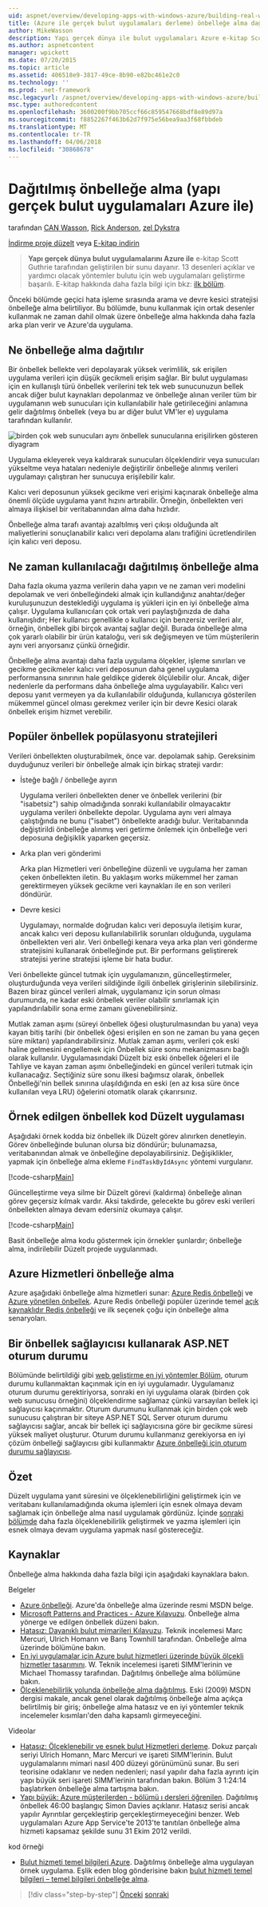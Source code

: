 ```yaml
---
uid: aspnet/overview/developing-apps-with-windows-azure/building-real-world-cloud-apps-with-windows-azure/distributed-caching
title: (Azure ile gerçek bulut uygulamaları derleme) önbelleğe alma dağıtılmış | Microsoft Docs
author: MikeWasson
description: Yapı gerçek dünya ile bulut uygulamaları Azure e-kitap Scott Guthrie tarafından geliştirilen bir sunu temel alır. 13 desenleri ve kendisi için yöntemler açıklanmaktadır...
ms.author: aspnetcontent
manager: wpickett
ms.date: 07/20/2015
ms.topic: article
ms.assetid: 406518e9-3817-49ce-8b90-e82bc461e2c0
ms.technology: ''
ms.prod: .net-framework
msc.legacyurl: /aspnet/overview/developing-apps-with-windows-azure/building-real-world-cloud-apps-with-windows-azure/distributed-caching
msc.type: authoredcontent
ms.openlocfilehash: 3600200f9bb705ccf66c859547668bdf8e89d97a
ms.sourcegitcommit: f8852267f463b62d7f975e56bea9aa3f68fbbdeb
ms.translationtype: MT
ms.contentlocale: tr-TR
ms.lasthandoff: 04/06/2018
ms.locfileid: "30868678"
---
```

<a name="distributed-caching-building-real-world-cloud-apps-with-azure"></a>Dağıtılmış önbelleğe alma (yapı gerçek bulut uygulamaları Azure ile)
====================
tarafından [CAN Wasson](https://github.com/MikeWasson), [Rick Anderson](https://github.com/Rick-Anderson), [zel Dykstra](https://github.com/tdykstra)

[İndirme proje düzelt](http://code.msdn.microsoft.com/Fix-It-app-for-Building-cdd80df4) veya [E-kitap indirin](http://blogs.msdn.com/b/microsoft_press/archive/2014/07/23/free-ebook-building-cloud-apps-with-microsoft-azure.aspx)

> **Yapı gerçek dünya bulut uygulamalarını Azure ile** e-kitap Scott Guthrie tarafından geliştirilen bir sunu dayanır. 13 desenleri açıklar ve yardımcı olacak yöntemler bulutu için web uygulamaları geliştirme başarılı. E-kitap hakkında daha fazla bilgi için bkz: [ilk bölüm](introduction.md).


Önceki bölümde geçici hata işleme sırasında arama ve devre kesici stratejisi önbelleğe alma belirtiliyor. Bu bölümde, bunu kullanmak için ortak desenler kullanmak ne zaman dahil olmak üzere önbelleğe alma hakkında daha fazla arka plan verir ve Azure'da uygulama.

## <a name="what-is-distributed-caching"></a>Ne önbelleğe alma dağıtılır

Bir önbellek bellekte veri depolayarak yüksek verimlilik, sık erişilen uygulama verileri için düşük gecikmeli erişim sağlar. Bir bulut uygulaması için en kullanışlı türü önbellek verilerini tek tek web sunucunuzun bellek ancak diğer bulut kaynakları depolanmaz ve önbelleğe alınan veriler tüm bir uygulamanın web sunucuları için kullanılabilir hale getirileceğini anlamına gelir dağıtılmış önbellek (veya bu ar diğer bulut VM'ler e) uygulama tarafından kullanılır.

![birden çok web sunucuları aynı önbellek sunucularına erişilirken gösteren diyagram](distributed-caching/_static/image1.png)

Uygulama ekleyerek veya kaldırarak sunucuları ölçeklendirir veya sunucuları yükseltme veya hataları nedeniyle değiştirilir önbelleğe alınmış verileri uygulamayı çalıştıran her sunucuya erişilebilir kalır.

Kalıcı veri deposunun yüksek gecikme veri erişimi kaçınarak önbelleğe alma önemli ölçüde uygulama yanıt hızını artırabilir. Örneğin, önbellekten veri almaya ilişkisel bir veritabanından alma daha hızlıdır.

Önbelleğe alma tarafı avantajı azaltılmış veri çıkışı olduğunda alt maliyetlerini sonuçlanabilir kalıcı veri depolama alanı trafiğini ücretlendirilen için kalıcı veri deposu.

## <a name="when-to-use-distributed-caching"></a>Ne zaman kullanılacağı dağıtılmış önbelleğe alma

Daha fazla okuma yazma verilerin daha yapın ve ne zaman veri modelini depolamak ve veri önbelleğindeki almak için kullandığınız anahtar/değer kuruluşunuzun desteklediği uygulama iş yükleri için en iyi önbelleğe alma çalışır. Uygulama kullanıcıları çok ortak veri paylaştığınızda de daha kullanışlıdır; Her kullanıcı genellikle o kullanıcı için benzersiz verileri alır, örneğin, önbellek gibi birçok avantaj sağlar değil. Burada önbelleğe alma çok yararlı olabilir bir ürün kataloğu, veri sık değişmeyen ve tüm müşterilerin aynı veri arıyorsanız çünkü örneğidir.

Önbelleğe alma avantajı daha fazla uygulama ölçekler, işleme sınırları ve gecikme gecikmeler kalıcı veri deposunun daha genel uygulama performansına sınırının hale geldikçe giderek ölçülebilir olur. Ancak, diğer nedenlerle da performans daha önbelleğe alma uygulayabilir. Kalıcı veri deposu yanıt vermeyen ya da kullanılabilir olduğunda, kullanıcıya gösterilen mükemmel güncel olması gerekmez veriler için bir devre Kesici olarak önbellek erişim hizmet verebilir.

## <a name="popular-cache-population-strategies"></a>Popüler önbellek popülasyonu stratejileri

Verileri önbellekten oluşturabilmek, önce var. depolamak sahip. Gereksinim duyduğunuz verileri bir önbelleğe almak için birkaç strateji vardır:

- İsteğe bağlı / önbelleğe ayırın

    Uygulama verileri önbellekten dener ve önbellek verilerini (bir "isabetsiz") sahip olmadığında sonraki kullanılabilir olmayacaktır uygulama verileri önbellekte depolar. Uygulama aynı veri almaya çalıştığında ne bunu ("isabet") önbellekte aradığı bulur. Veritabanında değiştirildi önbelleğe alınmış veri getirme önlemek için önbelleğe veri deposuna değişiklik yaparken geçersiz.
- Arka plan veri gönderimi

    Arka plan Hizmetleri veri önbelleğine düzenli ve uygulama her zaman çeken önbellekten iletin. Bu yaklaşım works mükemmel her zaman gerektirmeyen yüksek gecikme veri kaynakları ile en son verileri döndürür.
- Devre kesici

    Uygulamayı, normalde doğrudan kalıcı veri deposuyla iletişim kurar, ancak kalıcı veri deposu kullanılabilirlik sorunları olduğunda, uygulama önbellekten veri alır. Veri önbelleği kenara veya arka plan veri gönderme stratejisini kullanarak önbelleğinde put. Bir performans geliştirerek stratejisi yerine stratejisi işleme bir hata budur.

Veri önbellekte güncel tutmak için uygulamanızın, güncelleştirmeler, oluşturduğunda veya verileri sildiğinde ilgili önbellek girişlerinin silebilirsiniz. Bazen biraz güncel verileri almak, uygulamanız için sorun olması durumunda, ne kadar eski önbellek veriler olabilir sınırlamak için yapılandırılabilir sona erme zamanı güvenebilirsiniz.

Mutlak zaman aşımı (süreyi önbellek öğesi oluşturulmasından bu yana) veya kayan bitiş tarihi (bir önbellek öğesi erişilen en son ne zaman bu yana geçen süre miktarı) yapılandırabilirsiniz. Mutlak zaman aşımı, verileri çok eski haline gelmesini engellemek için Önbellek süre sonu mekanizmasını bağlı olarak kullanılır. Uygulamasındaki Düzelt biz eski önbellek öğeleri el ile Tahliye ve kayan zaman aşımı önbelleğindeki en güncel verileri tutmak için kullanacağız. Seçtiğiniz süre sonu ilkesi bağımsız olarak, önbellek Önbelleği'nin bellek sınırına ulaşıldığında en eski (en az kısa süre önce kullanılan veya LRU) öğelerini otomatik olarak çıkarırsınız.

## <a name="sample-cache-aside-code-for-fix-it-app"></a>Örnek edilgen önbellek kod Düzelt uygulaması

Aşağıdaki örnek kodda biz önbellek ilk Düzelt görev alınırken denetleyin. Görev önbelleğinde bulunan olursa biz döndürür; bulunamazsa, veritabanından almak ve önbelleğine depolayabilirsiniz. Değişiklikler, yapmak için önbelleğe alma ekleme `FindTaskByIdAsync` yöntemi vurgulanır.

[!code-csharp[Main](distributed-caching/samples/sample1.cs?highlight=5,9-11,13-15,19)]

Güncelleştirme veya silme bir Düzelt görevi (kaldırma) önbelleğe alınan görev geçersiz kılmak vardır. Aksi takdirde, gelecekte bu görev eski verileri önbellekten almaya devam edersiniz okumaya çalışır.

[!code-csharp[Main](distributed-caching/samples/sample2.cs?highlight=7)]

Basit önbelleğe alma kodu göstermek için örnekler şunlardır; önbelleğe alma, indirilebilir Düzelt projede uygulanmadı.

## <a name="azure-caching-services"></a>Azure Hizmetleri önbelleğe alma

Azure aşağıdaki önbelleğe alma hizmetleri sunar: [Azure Redis önbelleği](https://msdn.microsoft.com/library/dn690523.aspx) ve [Azure yönetilen önbellek](https://msdn.microsoft.com/library/dn386094.aspx). Azure Redis önbelleği popüler üzerinde temel [açık kaynaklıdır Redis önbelleği](http://redis.io/) ve ilk seçenek çoğu için önbelleğe alma senaryoları.

<a id="sessionstate"></a>
## <a name="aspnet-session-state-using-a-cache-provider"></a>Bir önbellek sağlayıcısı kullanarak ASP.NET oturum durumu

Bölümünde belirtildiği gibi [web geliştirme en iyi yöntemler Bölüm](web-development-best-practices.md), oturum durumu kullanmaktan kaçınmak için en iyi uygulamadır. Uygulamanız oturum durumu gerektiriyorsa, sonraki en iyi uygulama olarak (birden çok web sunucusu örneğini) ölçeklendirme sağlamaz çünkü varsayılan bellek içi sağlayıcısı kaçınmaktır. Oturum durumunu kullanmak için birden çok web sunucusu çalıştıran bir siteye ASP.NET SQL Server oturum durumu sağlayıcısı sağlar, ancak bir bellek içi sağlayıcısına göre bir gecikme süresi yüksek maliyet oluşturur. Oturum durumu kullanmanız gerekiyorsa en iyi çözüm önbelleği sağlayıcısı gibi kullanmaktır [Azure önbelleği için oturum durumu sağlayıcısı](https://msdn.microsoft.com/library/windowsazure/gg185668.aspx).

## <a name="summary"></a>Özet

Düzelt uygulama yanıt süresini ve ölçeklenebilirliğini geliştirmek için ve veritabanı kullanılamadığında okuma işlemleri için esnek olmaya devam sağlamak için önbelleğe alma nasıl uygulamak gördünüz. İçinde [sonraki bölümde](queue-centric-work-pattern.md) daha fazla ölçeklenebilirlik geliştirmek ve yazma işlemleri için esnek olmaya devam uygulama yapmak nasıl göstereceğiz.

## <a name="resources"></a>Kaynaklar

Önbelleğe alma hakkında daha fazla bilgi için aşağıdaki kaynaklara bakın.

Belgeler

- [Azure önbelleği](https://msdn.microsoft.com/library/gg278356.aspx). Azure'da önbelleğe alma üzerinde resmi MSDN belge.
- [Microsoft Patterns and Practices - Azure Kılavuzu](https://msdn.microsoft.com/library/dn568099.aspx). Önbelleğe alma yönerge ve edilgen önbellek düzeni bakın.
- [Hatasız: Dayanıklı bulut mimarileri Kılavuzu](https://msdn.microsoft.com/library/windowsazure/jj853352.aspx). Teknik incelemesi Marc Mercuri, Ulrich Homann ve Barış Townhill tarafından. Önbelleğe alma üzerinde bölümüne bakın.
- [En iyi uygulamalar için Azure bulut hizmetleri üzerinde büyük ölçekli hizmetler tasarımını](https://msdn.microsoft.com/library/windowsazure/jj717232.aspx). W. Teknik incelemesi işareti SIMM'lerinin ve Michael Thomassy tarafından. Dağıtılmış önbelleğe alma bölümüne bakın.
- [Ölçeklenebilirlik yolunda önbelleğe alma dağıtılmış](https://msdn.microsoft.com/magazine/dd942840.aspx). Eski (2009) MSDN dergisi makale, ancak genel olarak dağıtılmış önbelleğe alma açıkça belirtilmiş bir giriş; önbelleğe alma hatasız ve en iyi yöntemler teknik incelemeler kısımları'den daha kapsamlı girmeyeceğini.

Videolar

- [Hatasız: Ölçeklenebilir ve esnek bulut Hizmetleri derleme](https://channel9.msdn.com/Series/FailSafe). Dokuz parçalı seriyi Ulrich Homann, Marc Mercuri ve işareti SIMM'lerinin. Bulut uygulamalarını mimari nasıl 400 düzeyi görünümünü sunar. Bu seri teorisine odaklanır ve neden nedenleri; nasıl yapılır daha fazla ayrıntı için yapı büyük seri işareti SIMM'lerinin tarafından bakın. Bölüm 3 1:24:14 başlatırken önbelleğe alma tartışma bakın.
- [Yapı büyük: Azure müşterilerden - bölümü ı dersleri öğrenilen](https://channel9.msdn.com/Events/Build/2012/3-029). Dağıtılmış önbellek 46:00 başlangıç Simon Davies açıklanır. Hatasız serisi ancak yapılır Ayrıntılar gerçekleştirip gerçekleştirmeyeceğini benzer. Web uygulamaları Azure App Service'te 2013'te tanıtılan önbelleğe alma hizmeti kapsamaz şekilde sunu 31 Ekim 2012 verildi.

kod örneği

- [Bulut hizmeti temel bilgileri Azure](https://code.msdn.microsoft.com/Cloud-Service-Fundamentals-4ca72649). Dağıtılmış önbelleğe alma uygulayan örnek uygulama. Eşlik eden blog gönderisine bakın [bulut hizmeti temel bilgileri – temel bilgileri önbelleğe alma](https://blogs.msdn.com/b/windowsazure/archive/2013/10/03/cloud-service-fundamentals-caching-basics.aspx).

> [!div class="step-by-step"]
> [Önceki](transient-fault-handling.md)
> [sonraki](queue-centric-work-pattern.md)
